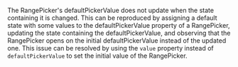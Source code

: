 The RangePicker's defaultPickerValue does not update when the state containing it is changed. This can be reproduced by assigning a default state with some values to the defaultPickerValue property of a RangePicker, updating the state containing the defaultPickerValue, and observing that the RangePicker opens on the initial defaultPickerValue instead of the updated one. This issue can be resolved by using the `value` property instead of `defaultPickerValue` to set the initial value of the RangePicker.
